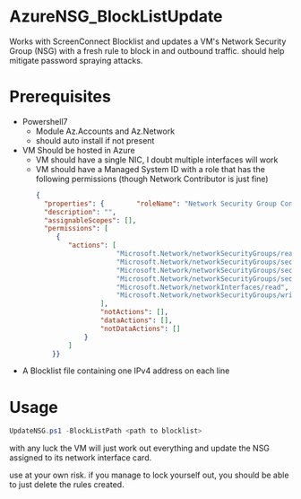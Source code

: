 # AzureNSG_BlockListUpdate
Works with ScreenConnect Blocklist and updates a VM's Network Security Group (NSG) with a fresh rule to block in and outbound traffic.
should help mitigate password spraying attacks.

# Prerequisites
- Powershell7
  - Module Az.Accounts and Az.Network
  - should auto install if not present
- VM Should be hosted in Azure
  - VM should have a single NIC, I doubt multiple interfaces will work
  - VM should have a Managed System ID with a role that has the following permissions (though Network Contributor is just fine)
    ```JSON
    {
      "properties": {        "roleName": "Network Security Group Contributor (FIT)",
      "description": "",
      "assignableScopes": [],
      "permissions": [
         {
            "actions": [
                        "Microsoft.Network/networkSecurityGroups/read",
                        "Microsoft.Network/networkSecurityGroups/securityRules/read",
                        "Microsoft.Network/networkSecurityGroups/securityRules/write",
                        "Microsoft.Network/networkSecurityGroups/securityRules/delete",
                        "Microsoft.Network/networkInterfaces/read",
                        "Microsoft.Network/networkSecurityGroups/write"
                    ],
                    "notActions": [],
                    "dataActions": [],
                    "notDataActions": []
                }
            ]
        }}
    ```
- A Blocklist file containing one IPv4 address on each line

# Usage

```Powershell
UpdateNSG.ps1 -BlockListPath <path to blocklist>
```
with any luck the VM will just work out everything and update the NSG assigned to its network interface card.

use at your own risk. if you manage to lock yourself out, you should be able to just delete the rules created.
